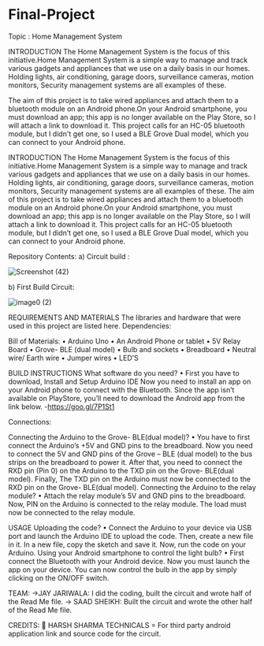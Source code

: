 # Final-Project
Topic : Home Management System

INTRODUCTION
 The Home Management System is the focus of this initiative.Home Management System is a simple way to manage and track various gadgets and appliances that we use on a daily basis in our homes. Holding lights, air conditioning, garage doors, surveillance cameras, motion monitors, Security management systems are all examples of these. 
 
 The aim of this project is to take wired appliances and attach them to a bluetooth module on an Android phone.On your Android smartphone, you must download an app; this app is no longer available on the Play Store, so I will attach a link to download it.
 This project calls for an HC-05 bluetooth module, but I didn't get one, so I used a BLE Grove Dual model, which you can connect to your Android phone. 
 
 
INTRODUCTION
The Home Management System is the focus of this initiative.Home Management System is a simple way to manage and track various gadgets and appliances that we use on a daily basis in our homes. Holding lights, air conditioning, garage doors, surveillance cameras, motion monitors, Security management systems are all examples of these.
The aim of this project is to take wired appliances and attach them to a bluetooth module on an Android phone.On your Android smartphone, you must download an app; this app is no longer available on the Play Store, so I will attach a link to download it. This project calls for an HC-05 bluetooth module, but I didn’t get one, so I used a BLE Grove Dual model, which you can connect to your Android phone.



Repository Contents:
a)	Circuit build :

 
![Screenshot (42)](https://user-images.githubusercontent.com/79684855/114685314-fc003480-9cce-11eb-8c06-703d2ee3584c.png)




b)	First Build Circuit:


  
![image0 (2)](https://user-images.githubusercontent.com/79684855/114685399-0b7f7d80-9ccf-11eb-8acd-1625f879811d.jpg)



REQUIREMENTS AND MATERIALS
The libraries and hardware that were used in this project are listed here. Dependencies:

Bill of Materials:
•	Arduino Uno
•	An Android Phone or tablet
•	5V Relay Board
•	Grove- BLE (dual model)
•	Bulb and sockets 
•	Breadboard
•	Neutral wire/ Earth wire
•	Jumper wires
•	LED’S

BUILD INSTRUCTIONS
What software do you need?
•	First you have to download, Install and Setup Arduino IDE 
Now you need to install an app on your Android phone to connect with the Bluetooth. Since the            app isn’t available on PlayStore, you’ll need to download the Android app from the link below.
-https://goo.gl/7P1St1

Connections:

Connecting the Arduino to the Grove- BLE(dual model)?
•	You have to first connect the Arduino’s +5V and GND pins to the breadboard. Now you need to connect the 5V and GND pins of the Grove – BLE (dual model) to the bus strips on the breadboard to power it. After that, you need to connect the RXD pin (Pin 0) on the Arduino to the TXD pin on the Grove- BLE(dual model). Finally, The TXD pin on the Arduino must now be connected to the RXD pin on      the Grove- BLE(dual model).
Connecting the Arduino to the relay module?
•	Attach the relay module’s 5V and GND pins to the breadboard. Now, PIN on the Arduino is connected to the relay module. The load must now be connected to the relay module.

USAGE
Uploading the code?
•	Connect the Arduino to your device via USB port and launch the Arduino IDE to upload the code. Then, create a new file in it. In a new file, copy the sketch and save it. Now, run the code on your Arduino.
Using your Android smartphone to control the light bulb?
•	First connect the Bluetooth with your Android device. Now you must launch the app on your device. You can now control the bulb in the app by simply clicking on the ON/OFF switch.

TEAM:
->JAY JARIWALA: I did the coding, built the circuit and wrote half of the Read Me file.
-> SAAD SHEIKH: Built the circuit and wrote the other half of the Read Me file.

CREDITS:
	HARSH SHARMA TECHNICALS = For third party android application link and source code for the circuit. 

 
 
 
 

